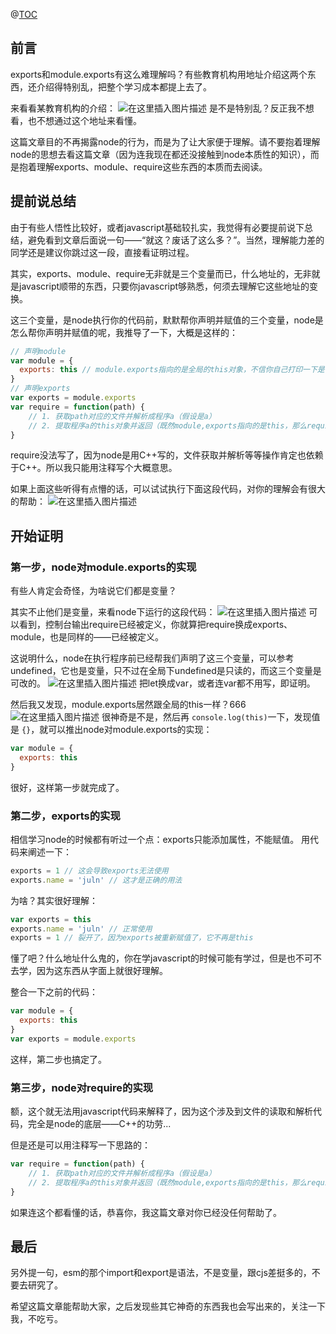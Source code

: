 @[TOC](目录)
## 前言
exports和module.exports有这么难理解吗？有些教育机构用地址介绍这两个东西，还介绍得特别乱，把整个学习成本都提上去了。

来看看某教育机构的介绍：
![在这里插入图片描述](https://img-blog.csdnimg.cn/20210605105635701.png?x-oss-process=image/watermark,type_ZmFuZ3poZW5naGVpdGk,shadow_10,text_aHR0cHM6Ly9ibG9nLmNzZG4ubmV0L2VmX2Vm,size_16,color_FFFFFF,t_70)
是不是特别乱？反正我不想看，也不想通过这个地址来看懂。

这篇文章目的不再揭露node的行为，而是为了让大家便于理解。请不要抱着理解node的思想去看这篇文章（因为连我现在都还没接触到node本质性的知识），而是抱着理解exports、module、require这些东西的本质而去阅读。

## 提前说总结
由于有些人悟性比较好，或者javascript基础较扎实，我觉得有必要提前说下总结，避免看到文章后面说一句——“就这？废话了这么多？”。当然，理解能力差的同学还是建议你跳过这一段，直接看证明过程。

其实，exports、module、require无非就是三个变量而已，什么地址的，无非就是javascript顺带的东西，只要你javascript够熟悉，何须去理解它这些地址的变换。

这三个变量，是node执行你的代码前，默默帮你声明并赋值的三个变量，node是怎么帮你声明并赋值的呢，我推导了一下，大概是这样的：
```javascript
// 声明module
var module = {
  exports: this // module.exports指向的是全局的this对象，不信你自己打印一下是否完全相等
}
// 声明exports
var exports = module.exports
var require = function(path) {
	// 1. 获取path对应的文件并解析成程序a（假设是a）
	// 2. 提取程序a的this对象并返回（既然module,exports指向的是this，那么require就得提取出目标程序的this）
}
```
require没法写了，因为node是用C++写的，文件获取并解析等等操作肯定也依赖于C++。所以我只能用注释写个大概意思。

如果上面这些听得有点懵的话，可以试试执行下面这段代码，对你的理解会有很大的帮助：
![在这里插入图片描述](https://img-blog.csdnimg.cn/20210605113609422.png?x-oss-process=image/watermark,type_ZmFuZ3poZW5naGVpdGk,shadow_10,text_aHR0cHM6Ly9ibG9nLmNzZG4ubmV0L2VmX2Vm,size_16,color_FFFFFF,t_70)


## 开始证明
### 第一步，node对module.exports的实现
有些人肯定会奇怪，为啥说它们都是变量？

其实不止他们是变量，来看node下运行的这段代码：
![在这里插入图片描述](https://img-blog.csdnimg.cn/20210605110746808.png?x-oss-process=image/watermark,type_ZmFuZ3poZW5naGVpdGk,shadow_10,text_aHR0cHM6Ly9ibG9nLmNzZG4ubmV0L2VmX2Vm,size_16,color_FFFFFF,t_70)
可以看到，控制台输出require已经被定义，你就算把require换成exports、module，也是同样的——已经被定义。

这说明什么，node在执行程序前已经帮我们声明了这三个变量，可以参考undefined，它也是变量，只不过在全局下undefined是只读的，而这三个变量是可改的。
![在这里插入图片描述](https://img-blog.csdnimg.cn/20210605110934878.png?x-oss-process=image/watermark,type_ZmFuZ3poZW5naGVpdGk,shadow_10,text_aHR0cHM6Ly9ibG9nLmNzZG4ubmV0L2VmX2Vm,size_16,color_FFFFFF,t_70)
把let换成var，或者连var都不用写，即证明。

然后我又发现，module.exports居然跟全局的this一样？666
![在这里插入图片描述](https://img-blog.csdnimg.cn/2021060511415372.png?x-oss-process=image/watermark,type_ZmFuZ3poZW5naGVpdGk,shadow_10,text_aHR0cHM6Ly9ibG9nLmNzZG4ubmV0L2VmX2Vm,size_16,color_FFFFFF,t_70)
很神奇是不是，然后再 ```console.log(this)```一下，发现值是 ```{}```，就可以推出node对module.exports的实现：
```javascript
var module = {
  exports: this
}
```
很好，这样第一步就完成了。

### 第二步，exports的实现
相信学习node的时候都有听过一个点：exports只能添加属性，不能赋值。
用代码来阐述一下：
```javascript
exports = 1 // 这会导致exports无法使用
exports.name = 'juln' // 这才是正确的用法
```
为啥？其实很好理解：
```javascript
var exports = this
exports.name = 'juln' // 正常使用
exports = 1 // 裂开了，因为exports被重新赋值了，它不再是this
```
懂了吧？什么地址什么鬼的，你在学javascript的时候可能有学过，但是也不可不去学，因为这东西从字面上就很好理解。

整合一下之前的代码：
```javascript
var module = {
  exports: this
}
var exports = module.exports
```
这样，第二步也搞定了。

### 第三步，node对require的实现
额，这个就无法用javascript代码来解释了，因为这个涉及到文件的读取和解析代码，完全是node的底层——C++的功劳...

但是还是可以用注释写一下思路的：
```javascript
var require = function(path) {
	// 1. 获取path对应的文件并解析成程序a（假设是a）
	// 2. 提取程序a的this对象并返回（既然module,exports指向的是this，那么require就得提取出目标程序的this）
}
```
如果连这个都看懂的话，恭喜你，我这篇文章对你已经没任何帮助了。

## 最后
另外提一句，esm的那个import和export是语法，不是变量，跟cjs差挺多的，不要去研究了。

希望这篇文章能帮助大家，之后发现些其它神奇的东西我也会写出来的，关注一下我，不吃亏。